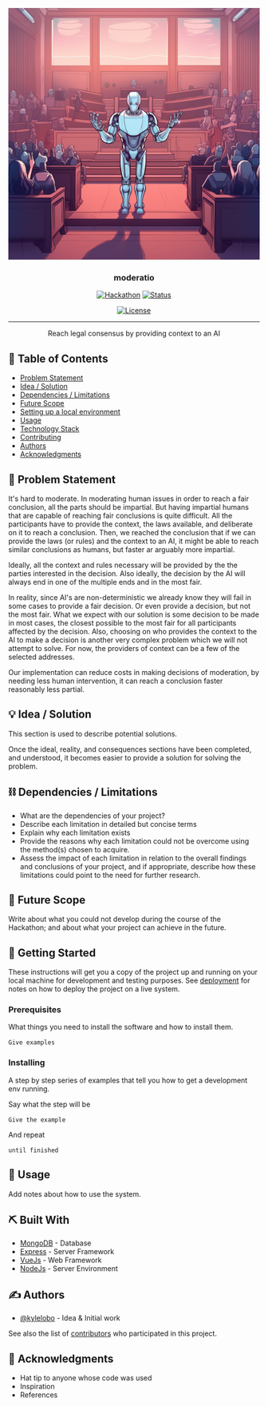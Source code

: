 <p align="center">
  <a href="" rel="noopener">
 <img src="https://github.com/moderatio/.github/blob/main/profile/court.png?raw=true" alt="Project logo"></a>
</p>
<h3 align="center">moderatio</h3>

<div align="center">

[![Hackathon](https://img.shields.io/badge/hackathon-chainlink_spring_2023-orange.svg)](https://chainlinkspring2023.devpost.com/)
[![Status](https://img.shields.io/badge/status-work_in_progress-success.svg)]()
<!-- [![GitHub Issues](https://img.shields.io/github/issues/kylelobo/The-Documentation-Compendium.svg)](https://github.com/kylelobo/The-Documentation-Compendium/issues) -->
<!-- [![GitHub Pull Requests](https://img.shields.io/github/issues-pr/kylelobo/The-Documentation-Compendium.svg)](https://github.com/kylelobo/The-Documentation-Compendium/pulls) -->
[![License](https://img.shields.io/badge/license-MIT-blue.svg)](LICENSE.md)
</div>

---

<p align="center"> Reach legal consensus by providing context to an AI
    <br> 
</p>

## 📝 Table of Contents

- [Problem Statement](#problem_statement)
- [Idea / Solution](#idea)
- [Dependencies / Limitations](#limitations)
- [Future Scope](#future_scope)
- [Setting up a local environment](#getting_started)
- [Usage](#usage)
- [Technology Stack](#tech_stack)
- [Contributing](../CONTRIBUTING.md)
- [Authors](#authors)
- [Acknowledgments](#acknowledgments)

## 🧐 Problem Statement <a name = "problem_statement"></a>

It's hard to moderate. In moderating human issues in order to reach a fair conclusion, all the parts should be impartial. But having impartial humans that are capable of reaching fair conclusions is quite difficult. All the participants have to provide the context, the laws available, and deliberate on it to reach a conclusion. Then, we reached the conclusion that if we can provide the laws (or rules) and the context to an AI, it might be able to reach similar conclusions as humans, but faster ar arguably more impartial. 

Ideally, all the context and rules necessary will be provided by the the parties interested in the decision. Also ideally, the decision by the AI will always end in one of the multiple ends and in the most fair.

In reality, since AI's are non-deterministic we already know they will fail in some cases to provide a fair decision. Or even provide a decision, but not the most fair. What we expect with our solution is some decision to be made in most cases, the closest possible to the most fair for all participants affected by the decision. Also, choosing on who provides the context to the AI to make a decision is another very complex problem which we will not attempt to solve. For now, the providers of context can be a few of the selected addresses.

Our implementation can reduce costs in making decisions of moderation, by needing less human intervention, it can reach a conclusion faster reasonably less partial.


## 💡 Idea / Solution <a name = "idea"></a>

This section is used to describe potential solutions.

Once the ideal, reality, and consequences sections have been
completed, and understood, it becomes easier to provide a solution for solving the problem.

## ⛓️ Dependencies / Limitations <a name = "limitations"></a>

- What are the dependencies of your project?
- Describe each limitation in detailed but concise terms
- Explain why each limitation exists
- Provide the reasons why each limitation could not be overcome using the method(s) chosen to acquire.
- Assess the impact of each limitation in relation to the overall findings and conclusions of your project, and if
  appropriate, describe how these limitations could point to the need for further research.

## 🚀 Future Scope <a name = "future_scope"></a>

Write about what you could not develop during the course of the Hackathon; and about what your project can achieve
in the future.

## 🏁 Getting Started <a name = "getting_started"></a>

These instructions will get you a copy of the project up and running on your local machine for development
and testing purposes. See [deployment](#deployment) for notes on how to deploy the project on a live system.

### Prerequisites

What things you need to install the software and how to install them.

```
Give examples
```

### Installing

A step by step series of examples that tell you how to get a development env running.

Say what the step will be

```
Give the example
```

And repeat

```
until finished
```

## 🎈 Usage <a name="usage"></a>

Add notes about how to use the system.

## ⛏️ Built With <a name = "tech_stack"></a>

- [MongoDB](https://www.mongodb.com/) - Database
- [Express](https://expressjs.com/) - Server Framework
- [VueJs](https://vuejs.org/) - Web Framework
- [NodeJs](https://nodejs.org/en/) - Server Environment

## ✍️ Authors <a name = "authors"></a>

- [@kylelobo](https://github.com/kylelobo) - Idea & Initial work

See also the list of [contributors](https://github.com/kylelobo/The-Documentation-Compendium/contributors)
who participated in this project.

## 🎉 Acknowledgments <a name = "acknowledgments"></a>

- Hat tip to anyone whose code was used
- Inspiration
- References
